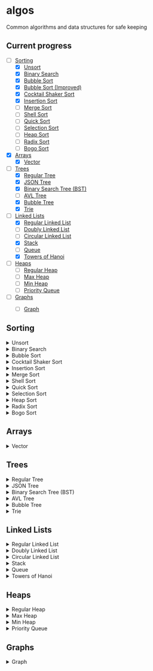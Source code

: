 # algos
Common algorithms and data structures for safe keeping

## Current progress
- [ ] [Sorting](#sorting)
  - [x] [Unsort](#unsort)
  - [x] [Binary Search](#binary-search)
  - [x] [Bubble Sort](#bubble-sort)
  - [x] [Bubble Sort (Improved)](#bubble-sort)
  - [x] [Cocktail Shaker Sort](#cocktail-shaker-sort)
  - [x] [Insertion Sort](#insertion-sort)
  - [ ] [Merge Sort](#merge-sort)
  - [ ] [Shell Sort](#shell-sort)
  - [ ] [Quick Sort](#quick-sort)
  - [ ] [Selection Sort](#selection-sort)
  - [ ] [Heap Sort](#heap-sort)
  - [ ] [Radix Sort](#radix-sort)
  - [ ] [Bogo Sort](#bogo-sort)
- [x] [Arrays](#arrays)
  - [x] [Vector](#vector)
- [ ] [Trees](#trees)
  - [x] [Regular Tree](#regular-tree)
  - [x] [JSON Tree](#json-tree)
  - [x] [Binary Search Tree (BST)](#binary-search-tree)
  - [ ] [AVL Tree](#avl-tree)
  - [x] [Bubble Tree](#bubble-tree)
  - [x] [Trie](#trie)
- [ ] [Linked Lists](#linked-lists)
  - [x] [Regular Linked List](#regular-linked-list)
  - [ ] [Doubly Linked List](#doubly-linked-list)
  - [ ] [Circular Linked List](#circular-linked-list)
  - [x] [Stack](#stack)
  - [ ] [Queue](#queue)
  - [x] [Towers of Hanoi](#towers-of-hanoi)
- [ ] [Heaps](#heaps)
  - [ ] [Regular Heap](#regular-heap)
  - [ ] [Max Heap](#max-heap)
  - [ ] [Min Heap](#min-heap)
  - [ ] [Priority Queue](#priority-queue)
- [ ] [Graphs](#graphs)
  - [ ] [Graph](#graph)


## Sorting
<details>
<summary><a id="unsort">Unsort</a></summary>

### Unsort
Shuffle an array using the [Fisher-Yates shuffle](https://en.wikipedia.org/wiki/Fisher–Yates_shuffle).
```
>>> from sorting import unsort
>>> arr = list(range(0, 20))
>>> unsort(arr)
[4, 19, 18, 9, 13, 17, 12, 16, 7, 8, 10, 3, 5, 0, 14, 15, 6, 11, 1, 2]
```
* *Best case:* `O(n)`
* *Average case:* `O(n)`
* *Worst case:* `O(n)`

</details>

<details>
<summary><a id="binary-search">Binary Search</a></summary>

### Binary Search
Basic binary search implementation. We continuously halve the input array, which we assume is sorted. If the value at our midpoint is our search target, we return true. Otherwise, we search the upper half of the array if the value at our midpoint is less than our search target or the lower half of the array if the value of our midpoint is greater than our search target. We continue until we've exhausted the whole array.
```
>>> from sorting import binarysearch
>>> arr = list(range(0, 20, 2))
>>> binarysearch(arr, 12)
6
>>> binarysearch(arr, 15)
-1
```
* *Best case:* `O(1)`
* *Average case:* `O(log n)`
* *Worst case:* `O(log n)`

</details>

<details>
<summary><a id="bubble-sort">Bubble Sort</a></summary>

### [Bubble Sort](https://www.youtube.com/watch?v=Cq7SMsQBEUw)
Basic bubble sort implementation. We iterate through each item in the array. If the item is bigger than the item directly to the right of it, we swap the two elements. This causes the smallest elements to "bubble" up to the front of the array.
```
>>> from sorting import bubblesort, unsort
>>> arr = unsort(list(range(0, 20)))
>>> print(arr)
[1, 5, 0, 10, 18, 15, 17, 13, 9, 16, 4, 2, 12, 14, 19, 6, 8, 11, 7, 3]
>>> bubblesort(arr)
>>> print(arr)
[0, 1, 2, 3, 4, 5, 6, 7, 8, 9, 10, 11, 12, 13, 14, 15, 16, 17, 18, 19]
```

### Bubble Sort (Improved)
Bubble sort implementation with a slight improvement. Bubble sort iterates through the whole array over and over. With each iteration, we can observe that the greatest element gets slotted into the correct index, until the whole array is sorted. Thus, for an unsorted array of n numbers, we only need to compare the first n-1 numbers; we can shrink the end index by one during each iteration.
```
>>> from sorting import bubblesort_improved, unsort
>>> arr = unsort(list(range(0, 20)))
>>> print(arr)
[0, 19, 18, 11, 4, 10, 7, 12, 14, 13, 8, 5, 15, 3, 17, 16, 1, 9, 6, 2]
>>> bubblesort_improved(arr)
>>> print(arr)
[0, 1, 2, 3, 4, 5, 6, 7, 8, 9, 10, 11, 12, 13, 14, 15, 16, 17, 18, 19]
```
* *Best case:* `O(n)`
* *Average case:* `O(n^2)`
* *Worst case:* `O(n^2)`
</details>

<details>
<summary><a id="cocktail-shaker-sort">Cocktail Shaker Sort</a></summary>

### [Cocktail Shaker Sort](https://www.youtube.com/watch?v=njClLBoEbfI)
A variation of bubble sort - a double bubble sort. Improving on [Bubble Sort (Improved)](#bubble-sort), we can use the same strategy with the start index, so the elements of the array bubble up and down with each iteration, effectively shrinking our unsorted portion on both ends.
```
>>> from sorting import cocktailshakersort, unsort
>>> arr = unsort(list(range(0, 20)))
>>> print(arr)
[4, 6, 10, 9, 18, 7, 14, 13, 1, 5, 19, 16, 8, 3, 2, 15, 11, 0, 12, 17]
>>> cocktailshakersort(arr)
>>> print(arr)
[0, 1, 2, 3, 4, 5, 6, 7, 8, 9, 10, 11, 12, 13, 14, 15, 16, 17, 18, 19]
```
* *Best case:* `O(n)`
* *Average case:* `O(n^2)`
* *Worst case:* `O(n^2)`

</details>

<details>
<summary><a id="insertion-sort">Insertion Sort</a></summary>

### Insertion Sort
Basic insertion sort implementation. We segment the array into two portions: sorted and unsorted. Initially, the sorted section is just the first element in the array. Then, we take an element from the unsorted section and "insert" it into the sorted section. We do this by removing the element from the array (creating a slot), and then shifting the sorted portion up by one before inserting the element back into its correct index.
```
>>> from sorting import insertionsort, unsort
>>> arr = unsort(list(range(0, 20)))
>>> print(arr)
[10, 2, 0, 9, 6, 5, 16, 17, 1, 12, 4, 19, 18, 7, 8, 13, 11, 14, 15, 3]
>>> insertionsort(arr)
>>> print(arr)
[0, 1, 2, 3, 4, 5, 6, 7, 8, 9, 10, 11, 12, 13, 14, 15, 16, 17, 18, 19]
```
* *Best case:* `O(n)`
* *Average case:* `O(n^2)`
* *Worst case:* `O(n^2)`

</details>

<details>
<summary><a id="merge-sort">Merge Sort</a></summary>

### Merge Sort
To be implemented.

</details>

<details>
<summary><a id="shell-sort">Shell Sort</a></summary>

### Shell Sort
To be implemented.

</details>

<details>
<summary><a id="quick-sort">Quick Sort</a></summary>

### Quick Sort
To be implemented.

</details>

<details>
<summary><a id="selection-sort">Selection Sort</a></summary>

### Selection Sort
To be implemented.

</details>

<details>
<summary><a id="heap-sort">Heap Sort</a></summary>

### Heap Sort
To be implemented.

</details>

<details>
<summary><a id="radix-sort">Radix Sort</a></summary>

### Radix Sort
To be implemented.

</details>

<details>
<summary><a id="bogo-sort">Bogo Sort</a></summary>

### Bogo Sort
To be implemented.

</details>

## Arrays
<details>
<summary><a id="vector">Vector</a></summary>

### Vector
A dynamically resizeable array. Implemented via the `Vector` class in `vector.py`.

*Create a new vector:*
```
>>> from vector import Vector
>>> v = Vector()
>>> v.size
0
>>> v.capacity
0
>>> v.is_empty
True
>>> v
[]
```

*Vector automatically doubles in size as its size exceeds its capacity:*
```
>>> v
[1, 2, 3]
>>> v.size
3
>>> v.capacity
4
>>> v.append([4, 5, 6])
>>> v
[1, 2, 3, 4, 5, 6]
>>> v.size
6
>>> v.capacity
8
```

*Access elements with `at`:*
```
>>> v
[1, 2, 3]
>>> v.at(1)
2
```

*Vectors are iterable:*
```
>>> v
[1, 2, 3]
>>> l = list(v)
>>> l
[1, 2, 3]
```

*Add to the vector with `prepend`, `append`, and `insert`:*
```
>>> v
[]
>>> v.append('end')
>>> v
['end']
>>> v.prepend('start')
>>> v
['start', 'end']
>>> v.insert(1, 'mid')
>>> v
['start', 'mid', 'end']
```

*`prepend` and `append` work with lists, too:*
```
>>> v
[]
>>> v.append([1, 2, 3])
>>> v
[1, 2, 3]
>>> v.prepend([1, 2, 3])
>>> v
[3, 2, 1, 1, 2, 3]
```

*Remove from the vector with `delete`, `remove`, and `pop`:*
```
>>> v
['a', 'b', 'c', 'd']
>>> v.delete(1)
>>> v
['a', 'c', 'd']
>>> v.remove('d')
>>> v
['a', 'c']
>>> v.pop()
'c'
>>> v
['a']
```

*You can search the vector, too:*
```
>>> v
['red', 'blue', 'green']
>>> v.index('red')
0
>>> v.index('yellow')
-1
```

</details>

## Trees
<details>
<summary><a id="regular-tree">Regular Tree</a></summary>
    
### Regular Tree
A basic tree data structure. Implemented via the `TreeNode` class in `trees.py`.

*Create standard trees and tree nodes:*
```
>>> from trees import TreeNode
>>> root = TreeNode(5)
>>> root.children.append(TreeNode('abc'))
>>> root.children.append(TreeNode('def'))
>>> root.children[0].children.append(TreeNode('1.5'))
>>> print(root)
└── 4
    ├── abc
    |   └── 1.5
    └── def
```
*Each `TreeNode` has a `value` field and a `children` field:*
```
>>> root = TreeNode(5)
>>> root.value
5
>>> root.children
[]
```
</details>

<details>
<summary><a id="json-tree">JSON Tree</a></summary>

### JSON Tree
A tree data structure that can be built from a JSON file containing a flattened tree represented by lists of nodes and edges. Implemented in the `JSONTree` and `JSONTreeNode` classes in `trees.py`.

*For larger trees, you can store them in a JSON file:*
```
>>> from trees import JSONTree
>>> root = JSONTree('tree.json')
>>> print(root)
└── first
    ├── second
    |   └── sixth
    ├── third
    └── fourth
        └── fifth
```

*Tree can be specified as flattened lists of nodes and edges via JSON:*
```
{
	"nodes": [
		{
			"id": "1",
			"value": "first"
		},
		{
			"id": "2",
			"value": "second"
		},
		{
			"id": "3",
			"value": "third"
		},
		{
			"id": "4",
			"value": "fourth"
		},
		{
			"id": "5",
			"value": "fifth"
		},
		{
			"id": "6",
			"value": "sixth"
		}
	],
	"edges": [
		{
			"parent": "",
			"child": "1"
		},
		{
			"parent": "1",
			"child": "2"
		},
		{
			"parent": "1",
			"child": "3"
		},
		{
			"parent": "1",
			"child": "4"
		},
		{
			"parent": "4",
			"child": "5"
		},
		{
			"parent": "2",
			"child": "6"
		}
	]
}
```
*See [`tree.json`](https://github.com/wcarhart/algos/blob/master/tree.json) for reference*
</details>

<details>
<summary><a id="binary-search-tree">Binary Search Tree (BST)</a></summary>

### Binary Search Tree (BST)
A basic BST data structure. Implemented via the `BSTreeNode` class in `trees.py`.

*Construct a BST and insert nodes into it:*
```
>>> from trees import BSTreeNode
>>> root = BSTreeNode(3)
>>> root.insert(2)
>>> root.insert(5)
>>> root.insert(7)
>>> root.insert(1)
>>> root.insert(2.5)
```

*Pretty print the tree:*
```
>>> print(root)
  ___3  
 /    \ 
 2_   5 
/  \   \
1 2.5  7
```

*Print the tree level-by-level, via a breadth-first traversal:*
```
>>> root.print_tree_breadth_first()
3 
2 5 
1 2.5 7 
```

*Perform a depth first search:*
```
>>> root.dfs(5)
True
>>> root.dfs(10)
False
```

*Return a sorted list from the tree, via a depth-first traversal:*
```
>>> root.sorted_traversal()
1
2
2.5
3
5
7
```

*Return the nth smallest number in the tree:*
```
>>> root.get_smallest_element()
1
>>> root.get_smallest_element(n=3)
2.5
```

*Get the number of nodes in the tree:*
```
>>> root.count_nodes()
6
```

*Get the height of a tree:*
```
>>> root.get_height()
3
```

*Get the minimum and maximum values in the tree:*
```
>>> root.get_min()
1
>>> root.get_max()
7
```

*Remove a value from the tree:*
```
>>> root.remove(2)
>>> print(root)
 ___3  
/    \ 
1_   5 
  \   \
 2.5  7
```

*Get the next biggest value in the tree:*
```
>>> root.get_successor(2.5)
3
>>> root.get_successor(7)
None
```

</details>

<details>
<summary><a id="avl-tree">AVL Tree</a></summary>

### AVL Tree
To be implemented.

</details>

<details>
<summary><a id="bubble-tree">Bubble Tree</a></summary>

### Bubble Tree
A tree structure that _bubbles up_ common values and prunes congruent subtrees. Used for storing key value pairs, where keys are Linux paths and values are any data structure that is comparable. Implemented via the `BubbleTreeNode` class in `trees.py`.

*Build a Bubble Tree:*
```
>>> from trees import BubbleTreeNode
>>> bt = BubbleTreeNode('root')
```

*Insert nodes into the tree via absolute Linux paths:*
```
>>> bt.insert('/root/dir0/dir00/file000.txt', value=10)
>>> bt.insert('/root/dir0/file00.txt', value=10)
>>> bt.insert('/root/dir1/file10.txt', value=5)
>>> bt.insert('/root/dir2/file20.txt', value=10)
>>> bt.insert('/root/dir2/file21.txt', value=15)
>>> bt.insert('/root/dir3/dir30/file300.txt', value=15)
>>> bt.insert('/root/dir3/file30.txt', value=10)
```

*Bubble up common values to prune the tree:*
```
>>> print(bt)
└── root
    ├── dir0
    |   ├── dir00
    |   |   └── file000.txt (10)
    |   └── file00.txt (10)
    ├── dir1
    |   └── file10.txt (5)
    ├── dir2
    |   ├── file20.txt (10)
    |   └── file21.txt (15)
    └── dir3
        ├── dir30
        |   └── file300.txt (15)
        └── file30.txt (10)
>>> bt.bubble()
>>> print(bt)
└── root
    ├── dir0 (10)
    ├── dir1 (5)
    ├── dir2
    |   ├── file20.txt (10)
    |   └── file21.txt (15)
    └── dir3
        ├── dir30 (15)
        └── file30.txt (10)
```

*Flatten the tree into a dictionary of key-value pairs:*
```
>>> bt.flatten()
{
  '/root/dir0': 10,
  '/root/dir1': 5,
  '/root/dir2/file20.txt': 10,
  '/root/dir2/file21.txt': 15,
  '/root/dir3/dir30': 15,
  '/root/dir3/file30.txt': 10
}
```

</details>

<details>
<summary><a id="trie">Trie</a></summary>
  

### Trie
A basic Trie data structure. Implemented via the `Trie` and `TrieNode` classes in `trees.py`.

*Build a standard trie:*
```
>>> from trees import Trie
>>> root = Trie('to', 5)
>>> root.insert('tea', 3)
>>> root.insert('A', 15)
>>> root.insert('inn', 9)
>>> root.insert('ted', 4)
>>> root.insert('to', 7)
>>> root.insert('i', 11)
>>> root.insert('in', 5)
>>> root.insert('ten', 12)
>>> print(root)
--> A, t, i
    A (15) --> 
    t () --> to, te
        to (7) --> 
        te () --> tea, ted, ten
            tea (3) --> 
            ted (4) --> 
            ten (12) --> 
    i (11) --> in
        in (5) --> inn
            inn (9) --> 
```

*Retrieve values, similar to a dictionary lookup:*
```
>>> root.get('tea')
3
>>> root.get('bleh')
None
```
</details>

## Linked Lists
<details>
<summary><a id="regular-linked-list">Regular Linked List</a></summary>

### Regular Linked List
A basic linked list data structure. Implemented via the `LinkedList` and `LinkedListNode` classes in `linkedlists.py`.

*Create a linked list:*
```
>>> from linkedlists import LinkedList
>>> l = LinkedList('start')
>>> print(l)
'start' --> 
>>> l.length
1
>>> l.is_empty
False
```

*Get the value at a specific position:*
```
>>> print(l)
'start' -->
>>> l.get_value(0)
'start'
```

*Iterate over the list:*
```
>>> print(l)
'a' --> 'b' --> 'c'
>>> for item in l:
...     print(item)
...
a
b
c
```

*Add to the list with `append`, `prepend`, `insert`, and `replace`:*
```
>>> print(l)
'start' --> 
>>> l.append('new value')
>>> print(l)
'start' --> 'new value' --> 
>>> l.prepend('new start')
>>> print(l)
'new start' --> 'start' --> 'new value' -->
>>> l.insert(2, 'inserted value')
>>> print(l)
'new start' --> 'start' --> 'inserted value' --> 'new value' -->
>>> l.replace('start', 'new start')
>>> print(l)
'new start' --> 'new start' --> 'inserted value' --> 'new value' -->
>>> l.replace('new start', 'test', count=2)
>>> print(l)
'test' --> 'test' --> 'inserted value' --> 'new value' -->
```

*Remove from the list with `delete`, `pop`, and `remove`:*
```
>>> print(l)
'first' --> 'second' --> 'second' --> 'fourth' --> 'second' --> 'fifth'
>>> l.delete(3)
'fourth'
>>> print(l)
'first' --> 'second' --> 'second' --> 'second' --> 'fifth'
>>> l.remove('second')
'second'
>>> print(l)
'first' --> 'second' --> 'second' --> 'fifth'
>>> l.remove('second', count=2)
'second'
>>> print(l)
'first' --> 'fifth'
>>> l.pop()
'fifth'
>>> print(l)
'first' --> 
```

*Reverse the list in place:*
```
>>> print(l)
1 --> 2 --> 3 -->
>>> l.reverse()
>>> print(l)
3 --> 2 --> 1 --> 
```

*Count the number of times a value occurs in the list:*
```
>>> print(l)
'a' --> 'a' --> 'b' --> 'a' --> 'c' --> 
>>> l.count('a')
3
>>> l.count('d')
0
```

*Perform set-like operations, like `intersection`, `union`, `difference_merge`, `zip`, `split`, and `remove_duplicates`:*
```
>>> l1 = LinkedList([1, 2, 3, 4, 5, 6])
>>> l2 = LinkedList([3, 4, 5, 6, 7, 8])
>>> l3 = l1 + l2
>>> print(l3)
1 --> 2 --> 3 --> 4 --> 5 --> 6 --> 3 --> 4 --> 5 --> 6 --> 7 --> 8 -->
>>> l3.remove_duplicates()
print(l3)
1 --> 2 --> 3 --> 4 --> 5 --> 6 --> 7 --> 8 -->
>>> l3.intersection(l1)
>>> print(l3)
1 --> 2 --> 3 --> 4 --> 5 --> 6 --> 
>>> l3.union(l2)
>>> print(l3)
1 --> 2 --> 3 --> 4 --> 5 --> 6 --> 7 --> 8 -->
>>> l3.difference_merge(l1)
>>> print(l3)
7 --> 8 -->
>>> l1.zip(l2)
>>> print(l1)
1 --> 3 --> 2 --> 4 --> 3 --> 5 --> 4 --> 6 --> 5 --> 7 --> 6 --> 8 -->
>>> l4 = l1.split()
3 --> 4 --> 5 --> 6 --> 7 --> 8 -->
>>> print(l1)
1 --> 2 --> 3 --> 4 --> 5 --> 6 -->
```

*Detect loops:*
```
>>> l1 = LinkedList([1, 2, 3, 4, 5])
>>> l1.contains_loop()
False
>>> l1.head.next.next.next.next = l1.head
>>> l1.contains_loop()
True
```

*Sort the list:*

To be implemented.

</details>

<details>
<summary><a id="doubly-linked-list">Doubly Linked List</a></summary>

### Doubly Linked List
To be implemented.

</details>

<details>
<summary><a id="circular-linked-list">Circular Linked List</a></summary>

### Circular Linked List
To be implemented.

</details>

<details>
<summary><a id="stack">Stack</a></summary>

### Stack
A basic stack data structure. Implemented via the `Stack` class in `stack.py` and `LinkedListNode` class in `linkedlists.py`.

*Build a new stack:*
```
>>> from stack import Stack
>>> s = Stack(1)
>>> print(s)
top --> 1
>>> stack.height
1
>>> stack.is_empty
False
```

*Push to the stack:*
```
>>> print(s)
top --> 1
>>> s.push(2)
>>> s.push(3)
>>> print(s)
top --> 3
        2
	1
```

*Pop off the stack, or peek at the top:*
```
>>> print(s)
top --> 4
        3
        2
	1
>>> s.peek()
4
>>> s.pop()
4
>>> s.pop()
3
>>> print(s)
top --> 2
        1
```

*Add stacks together:*
```
>>> print(s)
top --> 3
        2
	1
>>> s += Stack([4, 5, 6])
>>> print(s)
top --> 6
        5
        4
        3
        2
	1
```

*Iterate over the stack:*
```
>>> print(s)
top --> 3
        2
	1
>>> for value in s:
...	print(s)
...
3
2
1
```

</details>

<details>
<summary><a id="queue">Queue</a></summary>

### Queue
To be implemented.

</details>

<details>
<summary><a id="towers-of-hanoi">Towers of Hanoi</a></summary>

### [Towers of Hanoi](https://en.wikipedia.org/wiki/Tower_of_Hanoi)
A simple game that utilizes stacks. The goal of the game is to move all of the disks from tower A to tower C, where no disk can be placed on a smaller disk and only one disk can be moved at a time. Implemented via the `TowersOfHanoi` class in `stack.py`.

*Build a Towers of Hanoi instance*
```
# default number of disks is 3, starting on tower A
>>> towers = TowersOfHanoi()
```

*Print the towers*
```
>>> print(towers)
    |         |         |    
 Disk 1       |         |    
 Disk 2       |         |    
 Disk 3       |         |    
========= ========= =========
    A         B         C    
```

*Move disks*
```
>>> towers.move('tower_a', 'tower_b')
>>> print(towers)
    |         |         |    
 Disk 2       |         |    
 Disk 3    Disk 1       |    
========= ========= =========
    A         B         C  
```

*Solve the puzzle completely*
```
>>> print(towers)
    |         |         |    
 Disk 1       |         |    
 Disk 2       |         |    
 Disk 3       |         |    
========= ========= =========
    A         B         C    

>>> moves = towers.solve(show_steps=True)
Moving disk from A to C
Moving disk from A to B
Moving disk from C to B
Moving disk from A to C
Moving disk from B to A
Moving disk from B to C
Moving disk from A to C
>>> moves
7
>>> print(towers)
    |         |         |    
    |         |      Disk 1  
    |         |      Disk 2  
    |         |      Disk 3  
========= ========= =========
    A         B         C    
```

*Supports up to 999 disks, if you have the memory for it!*
```
>>> towers = TowersOfHanoi(disks=999, starting_tower='a')
>>> towers.solve(show_towers=True)
```

</details>

## Heaps
<details>
<summary><a id="regular-heap">Regular Heap</a></summary>

### Regular Heap
To be implemented.

</details>

<details>
<summary><a id="max-heap">Max Heap</a></summary>

### Max Heap
To be implemented.

</details>

<details>
<summary><a id="min-heap">Min Heap</a></summary>

### Min Heap
To be implemented.

</details>

<details>
<summary><a id="priority-queue">Priority Queue</a></summary>

### Priority Queue
To be implemented.

</details>

## Graphs
<details>
<summary><a id="graph">Graph</a></summary>

### Graph
To be implemented.

</details>
